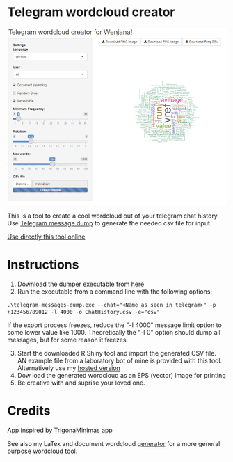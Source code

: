 # Telegram wordcloud creator

![app](img/GUItelegramWordCloud.png)

This is a tool to create a cool wordcloud out of your telegram chat history.
Use [Telegram message dump](https://github.com/Kosat/telegram-messages-dump) to generate the needed csv file for input. 

[Use directly this tool online](https://benlinnik.shinyapps.io/telegramcloudanalysis/)

# Instructions

1. Download the dumper executable from [here](https://github.com/Kosat/telegram-messages-dump/releases)
2. Run the executable from a command line with the following options:

```
.\telegram-messages-dump.exe --chat="<Name as seen in telegram>" -p +123456789012 -l 4000 -o ChatHistory.csv -e="csv"
```
If the export process freezes, reduce the "-l 4000" message limit option to some lower value like 1000. Theoretically the "-l 0" option should dump all messages, but for some reason it freezes.

3. Start the downloaded R Shiny tool and import the generated CSV file. AN example file from a laboratory bot of mine is provided with this tool. Alternatively use my [hosted version](https://benlinnik.shinyapps.io/telegramcloudanalysis/)
4. Dow load the generated wordcloud as an EPS (vector) image for printing
5. Be creative with and suprise your loved one.

# Credits

App inspired by [TrigonaMinimas app](https://github.com/TrigonaMinima/shiny_apps/tree/master/wordcloud)

See also my LaTex and document wordcloud [generator](https://github.com/BenLinnik/BigDocumentAnalysis) for a more general purpose wordcloud tool.
